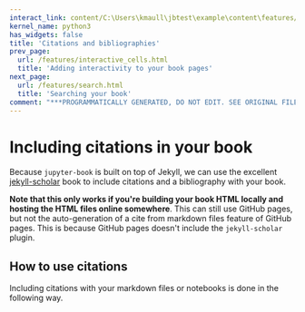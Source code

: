 ```yaml
---
interact_link: content/C:\Users\kmaull\jbtest\example\content\features/citations.ipynb
kernel_name: python3
has_widgets: false
title: 'Citations and bibliographies'
prev_page:
  url: /features/interactive_cells.html
  title: 'Adding interactivity to your book pages'
next_page:
  url: /features/search.html
  title: 'Searching your book'
comment: "***PROGRAMMATICALLY GENERATED, DO NOT EDIT. SEE ORIGINAL FILES IN /content***"
---
```



# Including citations in your book



Because `jupyter-book` is built on top of Jekyll, we can use the excellent
[jekyll-scholar](https://github.com/inukshuk/jekyll-scholar) book to
include citations and a bibliography with your book.

**Note that this only works if you're building your book HTML locally and
hosting the HTML files online somewhere**. This can still use GitHub pages, but
not the auto-generation of a cite from markdown files feature of GitHub pages.
This is because GitHub pages doesn't include the `jekyll-scholar` plugin.

## How to use citations

Including citations with your markdown files or notebooks is done in the following
way.
<!--
1. Modify the file in `_bibliography/references.bib`. This has a few sample citations
in bibtex form. Update as you wish!
2. In your content, add the following text to include a citation
   
   ```
   {% raw %}{% cite bibtex_shortname %}{% endraw %}
   ```
   
   For example, this text: `{% raw %}{% cite holdgraf_evidence_2014 %}{% endraw %}` generates this citation: {% cite holdgraf_evidence_2014 %} 
   
   You can also include multiple citations in one go, like so:
   
   `{% raw %}{% cite holdgraf_evidence_2014 holdgraf_portable_2017 ruby %}{% endraw %}` becomes {% cite holdgraf_evidence_2014 holdgraf_portable_2017 ruby %}
   
3. Generate a bibliography on your page by using the following text:

   ```
   {% raw %}{% bibliography %}{% endraw %}
   ```
   
   This will generate a bibliography for your entire bibtex file. If you'd like to restrict teh
   bibliography to only the citations you've used on a page, use the following syntax:
   
   ```
   {% raw %}{% bibliography --cited %}{% endraw %}
   ```
   
When your book is built, the bibliography and citations will now be included. For example,
see the Bibliography generated below!

## References

{% bibliography --cited %} -->
